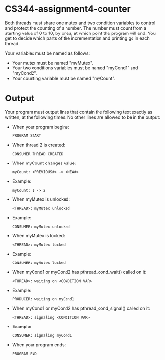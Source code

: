 # CS344-assignment4-counter

Both threads must share one mutex and two condition variables to control and protect the counting of a number. The number must count from a starting value of 0 to 10, by ones, at which point the program will end. You get to decide which parts of the incrementation and printing go in each thread.

Your variables must be named as follows:

* Your mutex must be named "myMutex".
* Your two conditions variables must be named "myCond1" and "myCond2".
* Your counting variable must be named "myCount".

# Output
Your program must output lines that contain the following text exactly as written, at the following times. No other lines are allowed to be in the output:

* When your program begins:

  `PROGRAM START`
* When thread 2 is created:

  `CONSUMER THREAD CREATED`
* When myCount changes value:

  `myCount: <PREVIOUS#> -> <NEW#>`
* Example:

  `myCount: 1 -> 2`
* When myMutex is unlocked:

  `<THREAD>: myMutex unlocked`
* Example:

  `CONSUMER: myMutex unlocked`
* When myMutex is locked:

  `<THREAD>: myMutex locked`
* Example:

  `CONSUMER: myMutex locked`
* When myCond1 or myCond2 has pthread_cond_wait() called on it:

  `<THREAD>: waiting on <CONDITION VAR>`
* Example:

  `PRODUCER: waiting on myCond1`
* When myCond1 or myCond2 has pthread_cond_signal() called on it:

  `<THREAD>: signaling <CONDITION VAR>`
* Example:

  `CONSUMER: signaling myCond1`
* When your program ends:

  `PROGRAM END`
